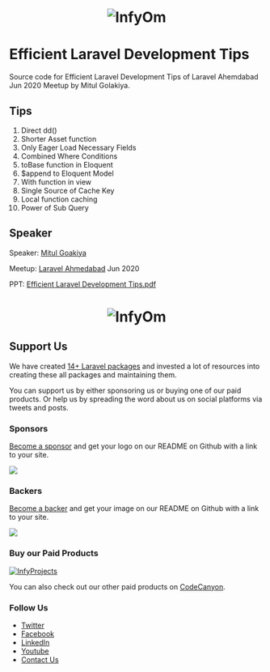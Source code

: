 <h1 align="center"><img src="https://assets.infyom.com/open-source/infyom-logo.png" alt="InfyOm"></h1>

Efficient Laravel Development Tips
==========================

Source code for Efficient Laravel Development Tips of Laravel Ahemdabad Jun 2020 Meetup by Mitul Golakiya.

## Tips

1. Direct dd()
2. Shorter Asset function
3. Only Eager Load Necessary Fields
4. Combined Where Conditions
5. toBase function in Eloquent
6. $append to Eloquent Model
7. With function in view
8. Single Source of Cache Key
9. Local function caching
10. Power of Sub Query

## Speaker

Speaker: [Mitul Goakiya](https://twitter.com/mitulgolakiya)

Meetup: [Laravel Ahmedabad](https://twitter.com/LaravelAhm) Jun 2020

PPT: [Efficient Laravel Development Tips.pdf](https://bit.ly/2BIbMvE)

<h1 align="center"><img src="https://assets.infyom.com/open-source/infyom-logo.png" alt="InfyOm"></h1>

## Support Us

We have created [14+ Laravel packages](https://github.com/InfyOmLabs) and invested a lot of resources into creating these all packages and maintaining them.

You can support us by either sponsoring us or buying one of our paid products. Or help us by spreading the word about us on social platforms via tweets and posts.

### Sponsors

[Become a sponsor](https://opencollective.com/infyomlabs#sponsor) and get your logo on our README on Github with a link to your site.

<a href="https://opencollective.com/infyomlabs#sponsor"><img src="https://opencollective.com/infyomlabs/sponsors.svg?width=890"></a>

### Backers

[Become a backer](https://opencollective.com/infyomlabs#backer) and get your image on our README on Github with a link to your site.

<a href="https://opencollective.com/infyomlabs#backer"><img src="https://opencollective.com/infyomlabs/backers.svg?width=890"></a>

### Buy our Paid Products

[![InfyProjects](https://assets.infyom.com/open-source/infyprojects-banner.png)](https://bit.ly/3hbcDFT)

You can also check out our other paid products on [CodeCanyon](https://codecanyon.net/user/infyomlabs/portfolio).

### Follow Us

- [Twitter](https://twitter.com/infyom)
- [Facebook](https://www.facebook.com/infyom)
- [LinkedIn](https://in.linkedin.com/company/infyom-technologies)
- [Youtube](https://www.youtube.com/channel/UC8IvwfChD6i7Wp4yZp3tNsQ)
- [Contact Us](https://infyom.com/contact-us)

